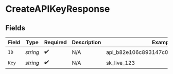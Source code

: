 # CreateAPIKeyResponse


## Fields

| Field                                | Type                                 | Required                             | Description                          | Example                              |
| ------------------------------------ | ------------------------------------ | ------------------------------------ | ------------------------------------ | ------------------------------------ |
| `ID`                                 | *string*                             | :heavy_check_mark:                   | N/A                                  | api_b82e106c893147c0b86e8be06c1887cc |
| `Key`                                | *string*                             | :heavy_check_mark:                   | N/A                                  | sk_live_123                          |